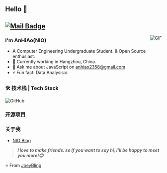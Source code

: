## Hello 👋
[![Mail Badge](https://img.shields.io/badge/-anhiao2358@gmail.com-c14438?style=flat&logo=Gmail&logoColor=white&link=mailto:joeysiwei@gmail.com)](mailto:anhiao2358@gmail.com)
---
<img align="right" alt="GIF" src="https://raw.githubusercontent.com/JoeyBling/JoeyBling/master/pic/pusheencode.gif" />

### I'm AnHiAo(NIO)

- A Computer Engineering Undergraduate Student. & Open Source enthusiast.
- 🌱 Currently working in Hangzhou, China.
- 💬 Ask me about JavaScript on [anhiao2358@gmail.com](mailto:anhiao2358@gmail.com)
- ⚡ Fun fact: Data Analysis📊

### 🛠 技术栈 | Tech Stack

![GitHub](https://img.shields.io/badge/-GitHub-333333?style=flat&logo=github)

### 开源项目

### 关于我
- [NIO Blog](https://hexo.nioblog.xyz)

> ***I love to make friends. so if you want to say hi, I'll be happy to meet you more!😊***

⭐️ From [JoeyBling](https://github.com/JoeyBling)
